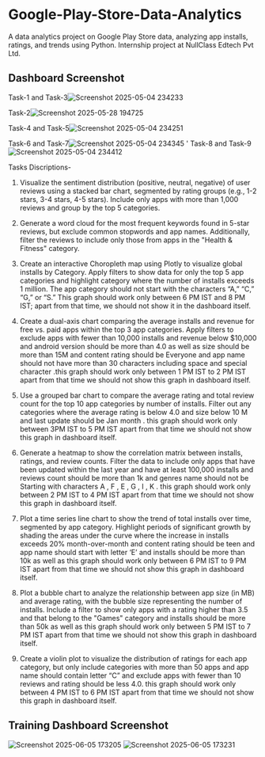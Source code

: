 # Google-Play-Store-Data-Analytics
A data analytics project on Google Play Store data, analyzing app installs, ratings, and trends using Python. Internship project at NullClass Edtech Pvt Ltd.

## Dashboard Screenshot
Task-1 and Task-3![Screenshot 2025-05-04 234233](https://github.com/user-attachments/assets/2443a669-f70b-40db-a4e5-35c39233400f)

Task-2![Screenshot 2025-05-28 194725](https://github.com/user-attachments/assets/f32be23a-1115-4e18-9739-85b5a22e419f)

Task-4 and Task-5![Screenshot 2025-05-04 234251](https://github.com/user-attachments/assets/94f93475-9eef-4b4a-9d38-d5acc39a05dd)

Task-6 and Task-7![Screenshot 2025-05-04 234345](https://github.com/user-attachments/assets/4904893a-67fd-4935-9a6b-66a4e0652ff6)
'
Task-8 and Task-9![Screenshot 2025-05-04 234412](https://github.com/user-attachments/assets/7098d014-6a06-4666-837c-a062b313a056)


Tasks Discriptions-

1. Visualize the sentiment distribution (positive, neutral, negative) of user reviews using a stacked bar chart, segmented by rating groups (e.g., 1-2 stars, 3-4 stars, 4-5 stars). Include only apps with more than 1,000 reviews and group by the top 5 categories.

2. Generate a word cloud for the most frequent keywords found in 5-star reviews, but exclude common stopwords and app names. Additionally, filter the reviews to include only those from apps in the "Health & Fitness" category.

3. Create an interactive Choropleth map using Plotly to visualize global installs by Category. Apply filters to show data for only the top 5 app categories and highlight category where the number of installs exceeds 1 million. The app category should not start with the characters “A,” “C,” “G,” or “S.” This graph should work only between 6 PM IST and 8 PM IST; apart from that time, we should not show it in the dashboard itself.

4. Create a dual-axis chart comparing the average installs and revenue for free vs. paid apps within the top 3 app categories. Apply filters to exclude apps with fewer than 10,000 installs and revenue below $10,000 and android version should be more than 4.0 as well as size should be more than 15M and content rating should be Everyone and app name should not have more than 30 characters including space and special character .this graph should work only between 1 PM IST to 2 PM IST apart from that time we should not show this graph in dashboard itself.

5. Use a grouped bar chart to compare the average rating and total review count for the top 10 app categories by number of installs. Filter out any categories where the average rating is below 4.0 and size below 10 M and last update should be Jan month . this graph should work only between 3PM IST to 5 PM IST apart from that time we should not show this graph in dashboard itself.

6. Generate a heatmap to show the correlation matrix between installs, ratings, and review counts. Filter the data to include only apps that have been updated within the last year and have at least 100,000 installs and reviews count should be more than 1k and genres name should not be Starting with characters A , F , E , G , I , K . this graph should work only between 2 PM IST to 4 PM IST apart from that time we should not show this graph in dashboard itself.

7. Plot a time series line chart to show the trend of total installs over time, segmented by app category. Highlight periods of significant growth by shading the areas under the curve where the increase in installs exceeds 20% month-over-month and content rating should be teen and app name should start with letter ‘E’ and installs should be more than 10k as well as this graph should work only between 6 PM IST to 9 PM IST apart from that time we should not show this graph in dashboard itself.

8. Plot a bubble chart to analyze the relationship between app size (in MB) and average rating, with the bubble size representing the number of installs. Include a filter to show only apps with a rating higher than 3.5 and that belong to the "Games" category and installs should be more than 50k as well as this graph should work only between 5 PM IST to 7 PM IST apart from that time we should not show this graph in dashboard itself.

9. Create a violin plot to visualize the distribution of ratings for each app category, but only include categories with more than 50 apps and app name should contain letter “C” and exclude apps with fewer than 10 reviews and rating should be less 4.0. this graph should work only between 4 PM IST to 6 PM IST apart from that time we should not show this graph in dashboard itself.

## Training Dashboard Screenshot
![Screenshot 2025-06-05 173205](https://github.com/user-attachments/assets/672456d2-4800-4571-bde6-fa4c4abffdba)
![Screenshot 2025-06-05 173231](https://github.com/user-attachments/assets/a9d7b0ca-04f5-4acc-826c-a879bf027329)
